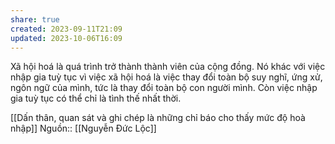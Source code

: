 ```yaml
---
share: true
created: 2023-09-11T21:09
updated: 2023-10-06T16:09
---
```

Xã hội hoá là quá trình trở thành thành viên của cộng đồng. Nó khác với việc nhập gia tuỳ tục vì việc xã hội hoá là việc thay đổi toàn bộ suy nghĩ, ứng xử, ngôn ngữ của mình, tức là thay đổi toàn bộ con người mình. Còn việc nhập gia tuỳ tục có thể chỉ là tình thế nhất thời.

[[Dấn thân, quan sát và ghi chép là những chỉ báo cho thấy mức độ hoà nhập]]
Nguồn:: [[Nguyễn Đức Lộc]]
